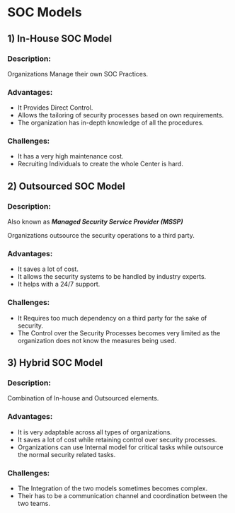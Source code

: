 # SOC Models

## 1) In-House SOC Model

### Description:&#x20;

Organizations Manage their own SOC Practices.

### Advantages:

* It Provides Direct Control.
* Allows the tailoring of security processes based on own requirements.
* The organization has in-depth knowledge of all the procedures.

### Challenges:

* It has a very high maintenance cost.
* Recruiting Individuals to create the whole Center is hard.

## 2) Outsourced SOC Model

### Description:&#x20;

Also known as _**Managed Security Service Provider (MSSP)**_

Organizations outsource the security operations to a third party.

### Advantages:

* It saves a lot of cost.
* It allows the security systems to be handled by industry experts.
* It helps with a 24/7 support.

### Challenges:

* It Requires too much dependency on a third party for the sake of security.
* The Control over the  Security Processes becomes very limited as the organization does not know the measures being used.

## 3) Hybrid SOC Model

### Description:&#x20;

Combination of In-house and Outsourced elements.

### Advantages:

* It is very adaptable across all types of organizations.
* It saves a lot of cost while retaining control over security processes.
* Organizations can use Internal model for critical tasks while outsource the normal security related tasks.

### Challenges:

* The Integration of the two models sometimes becomes complex.
* Their has to be a communication channel and coordination between the two teams.
